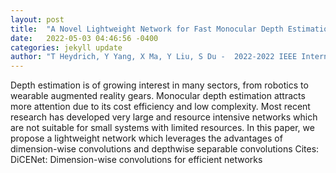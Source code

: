 ```yaml
---
layout: post
title:  "A Novel Lightweight Network for Fast Monocular Depth Estimation"
date:   2022-05-03 04:46:56 -0400
categories: jekyll update
author: "T Heydrich, Y Yang, X Ma, Y Liu, S Du -  2022-2022 IEEE International Conference on , 2022"
---
```

Depth estimation is of growing interest in many sectors, from robotics to wearable augmented reality gears. Monocular depth estimation attracts more attention due to its cost efficiency and low complexity. Most recent research has developed very large and resource intensive networks which are not suitable for small systems with limited resources. In this paper, we propose a lightweight network which leverages the advantages of dimension-wise convolutions and depthwise separable convolutions Cites: DiCENet: Dimension-wise convolutions for efficient networks